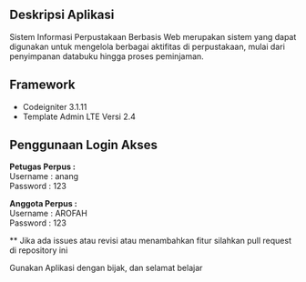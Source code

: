## Deskripsi Aplikasi

Sistem Informasi Perpustakaan Berbasis Web merupakan sistem yang dapat digunakan untuk mengelola berbagai aktifitas di perpustakaan, mulai dari penyimpanan databuku hingga proses peminjaman.

## Framework

- Codeigniter 3.1.11
- Template Admin LTE Versi 2.4

## Penggunaan Login Akses

<b>Petugas Perpus : </b>
<br/>
Username : anang
<br/>
Password : 123

<b>Anggota Perpus :</b>
<br/>
Username : AROFAH
<br/>
Password : 123

\*\* Jika ada issues atau revisi atau menambahkan fitur silahkan pull request di repository ini

Gunakan Aplikasi dengan bijak, dan selamat belajar
